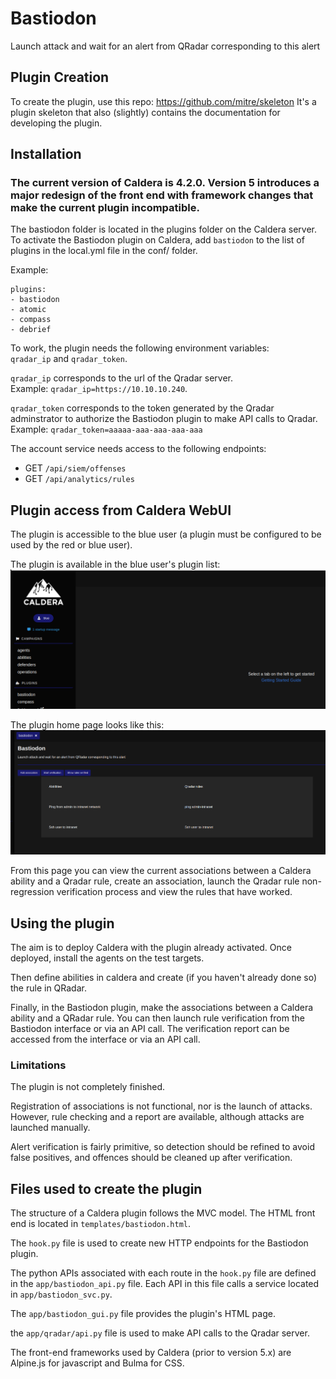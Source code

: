 
# Bastiodon

Launch attack and wait for an alert from QRadar corresponding to this alert

## Plugin Creation

To create the plugin, use this repo: https://github.com/mitre/skeleton
It's a plugin skeleton that also (slightly) contains the documentation for developing the plugin. 

## Installation

### The current version of Caldera is 4.2.0. Version 5 introduces a major redesign of the front end with framework changes that make the current plugin incompatible.

The bastiodon folder is located in the plugins folder on the Caldera server.  
To activate the Bastiodon plugin on Caldera, add `bastiodon` to the list of plugins in the local.yml file in the conf/ folder.  

Example:  

```
plugins:
- bastiodon
- atomic
- compass
- debrief
```

To work, the plugin needs the following environment variables:  
`qradar_ip` and `qradar_token`.  
  

`qradar_ip` corresponds to the url of the Qradar server.  
Example: `qradar_ip=https://10.10.10.240`.  
  

`qradar_token` corresponds to the token generated by the Qradar adminstrator to authorize the Bastiodon plugin to make API calls to Qradar.  
Example: `qradar_token=aaaaa-aaa-aaa-aaa-aaa`

The account service needs access to the following endpoints:
- GET `/api/siem/offenses`
- GET `/api/analytics/rules`
  
## Plugin access from Caldera WebUI

The plugin is accessible to the blue user (a plugin must be configured to be used by the red or blue user).  

The plugin is available in the blue user's plugin list:
![Home blue team](./img/pluginList.png)

The plugin home page looks like this:
![Plugin home](./img/accueilPlugin.png)


From this page you can view the current associations between a Caldera ability and a Qradar rule, create an association, launch the Qradar rule non-regression verification process and view the rules that have worked.

## Using the plugin

The aim is to deploy Caldera with the plugin already activated. Once deployed, install the agents on the test targets.

Then define abilities in caldera and create (if you haven't already done so) the rule in QRadar.

Finally, in the Bastiodon plugin, make the associations between a Caldera ability and a QRadar rule. You can then launch rule verification from the Bastiodon interface or via an API call.
The verification report can be accessed from the interface or via an API call.

### Limitations

The plugin is not completely finished.

Registration of associations is not functional, nor is the launch of attacks.
However, rule checking and a report are available, although attacks are launched manually.

Alert verification is fairly primitive, so detection should be refined to avoid false positives, and offences should be cleaned up after verification.

## Files used to create the plugin

The structure of a Caldera plugin follows the MVC model.
The HTML front end is located in `templates/bastiodon.html`.

The `hook.py` file is used to create new HTTP endpoints for the Bastiodon plugin.  

The python APIs associated with each route in the `hook.py` file are defined in the `app/bastiodon_api.py` file. Each API in this file calls a service located in `app/bastiodon_svc.py`.

The `app/bastiodon_gui.py` file provides the plugin's HTML page.  

the `app/qradar/api.py` file is used to make API calls to the Qradar server.

The front-end frameworks used by Caldera (prior to version 5.x) are Alpine.js for javascript and Bulma for CSS.